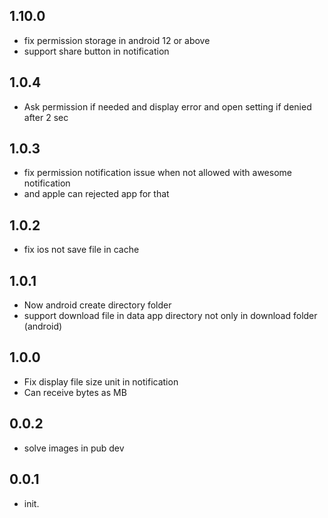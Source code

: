 ## 1.10.0

- fix permission storage in android 12 or above
- support share button in notification

## 1.0.4

- Ask permission if needed and display error and  open setting if denied after 2 sec

## 1.0.3

- fix permission notification issue when not allowed with awesome notification
- and apple can rejected app for that

## 1.0.2

- fix ios not save file in cache

## 1.0.1

- Now android create directory folder
- support download file in data app directory not only in download folder (android)

## 1.0.0

- Fix display file size unit in notification
- Can receive bytes as MB

## 0.0.2

- solve images in pub dev

## 0.0.1

- init.
  